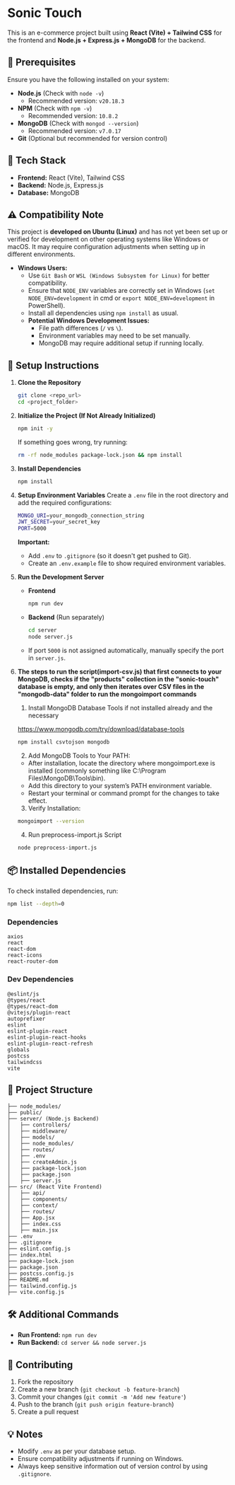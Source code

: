 # Sonic Touch

This is an e-commerce project built using **React (Vite) + Tailwind CSS** for the frontend and **Node.js + Express.js + MongoDB** for the backend.

## 📌 Prerequisites

Ensure you have the following installed on your system:

- **Node.js** (Check with `node -v`)
  - Recommended version: `v20.18.3`
- **NPM** (Check with `npm -v`)
  - Recommended version: `10.8.2`
- **MongoDB** (Check with `mongod --version`)
  - Recommended version: `v7.0.17`
- **Git** (Optional but recommended for version control)

## 🚀 Tech Stack

- **Frontend:** React (Vite), Tailwind CSS
- **Backend:** Node.js, Express.js
- **Database:** MongoDB

## ⚠️ Compatibility Note

This project is **developed on Ubuntu (Linux)** and has not yet been set up or verified for development on other operating systems like Windows or macOS. It may require configuration adjustments when setting up in different environments.

- **Windows Users:**
  - Use `Git Bash` or `WSL (Windows Subsystem for Linux)` for better compatibility.
  - Ensure that `NODE_ENV` variables are correctly set in Windows (`set NODE_ENV=development` in cmd or `export NODE_ENV=development` in PowerShell).
  - Install all dependencies using `npm install` as usual.
  - **Potential Windows Development Issues:**
    - File path differences (`/` vs `\`).
    - Environment variables may need to be set manually.
    - MongoDB may require additional setup if running locally.

## 🔧 Setup Instructions

1. **Clone the Repository**
   ```sh
   git clone <repo_url>
   cd <project_folder>
   ```
2. **Initialize the Project (If Not Already Initialized)**
   ```sh
   npm init -y
   ```
   If something goes wrong, try running:
   ```sh
   rm -rf node_modules package-lock.json && npm install
   ```
3. **Install Dependencies**
   ```sh
   npm install
   ```
4. **Setup Environment Variables**
   Create a `.env` file in the root directory and add the required configurations:
   ```sh
   MONGO_URI=your_mongodb_connection_string
   JWT_SECRET=your_secret_key
   PORT=5000
   ```
   **Important:**
   - Add `.env` to `.gitignore` (so it doesn't get pushed to Git).
   - Create an `.env.example` file to show required environment variables.
5. **Run the Development Server**
   - **Frontend**
     ```sh
     npm run dev
     ```
   - **Backend** (Run separately)
     ```sh
     cd server
     node server.js
     ```
   - If port `5000` is not assigned automatically, manually specify the port in `server.js`.

6. **The steps to run the script(import-csv.js) that first connects to your MongoDB, checks if the "products" collection in the "sonic-touch" database is empty, and only then iterates over CSV files in the "mongodb-data" folder to run the mongoimport commands**

    1.	Install MongoDB Database Tools if not installed already and the necessary

    https://www.mongodb.com/try/download/database-tools

    ```sh
    npm install csvtojson mongodb
    ```
    2.	Add MongoDB Tools to Your PATH:

      - After installation, locate the directory where mongoimport.exe is installed (commonly something like C:\Program Files\MongoDB\Tools\bin).
      - Add this directory to your system’s PATH environment variable.
      - Restart your terminal or command prompt for the changes to take effect.

    3.	Verify Installation:

    ```sh
    mongoimport --version
    ```

    4.	Run preprocess-import.js Script

    ```sh
    node preprocess-import.js
    ```


## 📦 Installed Dependencies

To check installed dependencies, run:

```sh
npm list --depth=0
```

### Dependencies

```
axios
react
react-dom
react-icons
react-router-dom
```

### Dev Dependencies

```
@eslint/js
@types/react
@types/react-dom
@vitejs/plugin-react
autoprefixer
eslint
eslint-plugin-react
eslint-plugin-react-hooks
eslint-plugin-react-refresh
globals
postcss
tailwindcss
vite
```

## 📂 Project Structure

```
├── node_modules/
├── public/
├── server/ (Node.js Backend)
│   ├── controllers/
│   ├── middleware/
│   ├── models/
│   ├── node_modules/
│   ├── routes/
│   ├── .env
│   ├── createAdmin.js
│   ├── package-lock.json
│   ├── package.json
│   ├── server.js
├── src/ (React Vite Frontend)
│   ├── api/
│   ├── components/
│   ├── context/
│   ├── routes/
│   ├── App.jsx
│   ├── index.css
│   ├── main.jsx
├── .env
├── .gitignore
├── eslint.config.js
├── index.html
├── package-lock.json
├── package.json
├── postcss.config.js
├── README.md
├── tailwind.config.js
├── vite.config.js

```

## 🛠 Additional Commands

- **Run Frontend:** `npm run dev`
- **Run Backend:** `cd server && node server.js`

## 📜 Contributing

1. Fork the repository
2. Create a new branch (`git checkout -b feature-branch`)
3. Commit your changes (`git commit -m 'Add new feature'`)
4. Push to the branch (`git push origin feature-branch`)
5. Create a pull request

## 💡 Notes

- Modify `.env` as per your database setup.
- Ensure compatibility adjustments if running on Windows.
- Always keep sensitive information out of version control by using `.gitignore`.
